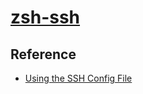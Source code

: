 # [zsh-ssh](https://github.com/sunlei/zsh-ssh)

## Reference

- [Using the SSH Config File](https://linuxize.com/post/using-the-ssh-config-file/)